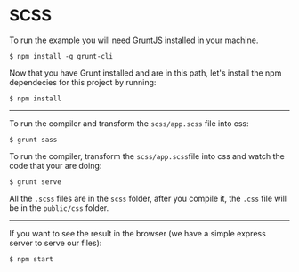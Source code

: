 # SCSS

To run the example you will need [GruntJS](https://gruntjs.com/) installed in your machine.

`$ npm install -g grunt-cli`

Now that you have Grunt installed and are in this path, let's install the npm dependecies for this project by running:

`$ npm install`

---

To run the compiler and transform the `scss/app.scss` file into css:

`$ grunt sass`

To run the compiler, transform the `scss/app.scss`file into css and watch the code that your are doing:

`$ grunt serve`

All the `.scss` files are in the `scss` folder, after you compile it, the `.css` file will be in the `public/css` folder.

---

If you want to see the result in the browser (we have a simple express server to serve our files):

`$ npm start`
